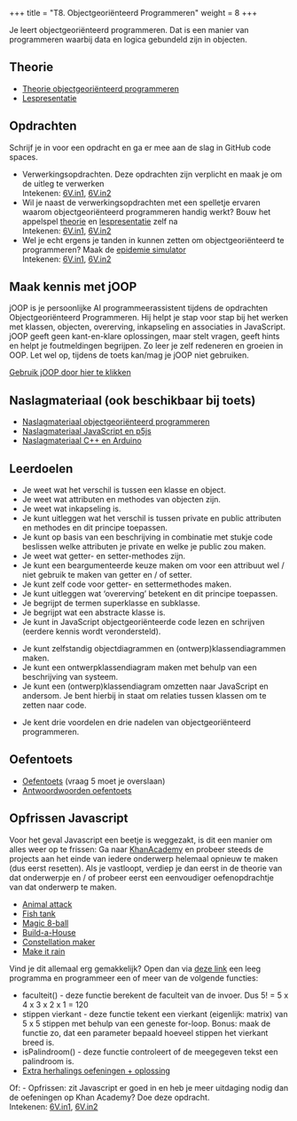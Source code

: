 +++
title = "T8. Objectgeoriënteerd Programmeren"
weight = 8
+++

Je leert objectgeoriënteerd programmeren. Dat is een manier van programmeren waarbij data en logica gebundeld zijn in objecten.

<!--more-->

## Theorie
- [Theorie objectgeoriënteerd programmeren](../objectoriented_theorie)
- [Lespresentatie](objectoriented_lespresentatie.pdf)

## Opdrachten
Schrijf je in voor een opdracht en ga er mee aan de slag in GitHub code spaces.
- Verwerkingsopdrachten. Deze opdrachten zijn verplicht en maak je om de uitleg te verwerken<br/>
  Intekenen: [6V.in1](https://classroom.github.com/a/dX09c6X8), [6V.in2](https://classroom.github.com/a/f3xKs0oi)
- Wil je naast de verwerkingsopdrachten met een spelletje ervaren waarom objectgeoriënteerd programmeren handig werkt? Bouw het appelspel [theorie](../objectoriented_theorie) en [lespresentatie](objectoriented_lespresentatie.pdf) zelf na<br/>
  Intekenen: [6V.in1](https://classroom.github.com/a/hQlrZ9M0), [6V.in2](https://classroom.github.com/a/3l4YwUxq)
- Wel je echt ergens je tanden in kunnen zetten om objectgeoriënteerd te programmeren? Maak de [epidemie simulator](../objectoriented_simulator_opdracht) <br/>
  Intekenen: [6V.in1](https://classroom.github.com), [6V.in2](https://classroom.github.com)

## Maak kennis met jOOP

jOOP is je persoonlijke AI programmeerassistent tijdens de opdrachten Objectgeoriënteerd Programmeren.
Hij helpt je stap voor stap bij het werken met klassen, objecten, overerving, inkapseling en associaties in JavaScript.
jOOP geeft geen kant-en-klare oplossingen, maar stelt vragen, geeft hints en helpt je foutmeldingen begrijpen. Zo leer je zelf redeneren en groeien in OOP. Let wel op, tijdens de toets kan/mag je jOOP niet gebruiken.

[Gebruik jOOP door hier te klikken](https://chatgpt.com/g/g-68c479a0a0848191b608f9f43e8183f2-joop)


## Naslagmateriaal (ook beschikbaar bij toets)
- [Naslagmateriaal objectgeoriënteerd programmeren](objectoriented_naslagmateriaal.pdf)
- [Naslagmateriaal JavaScript en p5js](syntaxblad-javascript.pdf)
- [Naslagmateriaal C++ en Arduino](syntaxblad-arduino-c++.pdf)


## Leerdoelen
- Je weet wat het verschil is tussen een klasse en object.
- Je weet wat attributen en methodes van objecten zijn.
- Je weet wat inkapseling is.
- Je kunt uitleggen wat het verschil is tussen private en public attributen en methodes en dit principe toepassen.
- Je kunt op basis van een beschrijving in combinatie met stukje code beslissen welke attributen je private en welke je public zou maken.
- Je weet wat getter- en setter-methodes zijn.
- Je kunt een beargumenteerde keuze maken om voor een attribuut wel / niet gebruik te maken van getter en / of setter.
- Je kunt zelf code voor getter- en settermethodes maken.
- Je kunt uitleggen wat ‘overerving’ betekent en dit principe toepassen.
- Je begrijpt de termen superklasse en subklasse.
- Je begrijpt wat een abstracte klasse is.
- Je kunt in JavaScript objectgeoriënteerde code lezen en schrijven (eerdere kennis wordt verondersteld).
<!-- - Je kunt in C++ (Arduino-code) objectgeoriënteerde code lezen. -->
- Je kunt zelfstandig objectdiagrammen en (ontwerp)klassendiagrammen maken.
- Je kunt een ontwerpklassendiagram maken met behulp van een beschrijving van systeem.
- Je kunt een (ontwerp)klassendiagram omzetten naar JavaScript en andersom. Je bent hierbij in staat om relaties tussen klassen om te zetten naar code.
<!-- - Je kunt C++ (Arduino-code) omzetten naar (ontwerp)klassendiagram. -->
- Je kent drie voordelen en drie nadelen van objectgeoriënteerd programmeren.

## Oefentoets
- [Oefentoets](objectoriented_oefenopgaven.pdf) (vraag 5 moet je overslaan)
- [Antwoordwoorden oefentoets](objectoriented_oefenopgaven_antwoorden.pdf)

## Opfrissen Javascript
Voor het geval Javascript een beetje is weggezakt, is dit een manier om alles weer op te frissen:
Ga naar [KhanAcademy](https://www.khanacademy.org/computing/computer-programming/programming) en probeer steeds de projects aan het einde van iedere onderwerp helemaal opnieuw te maken (dus eerst resetten). Als je vastloopt, verdiep je dan eerst in de theorie van dat onderwerpje en / of probeer eerst een eenvoudiger oefenopdrachtje van dat onderwerp te maken.
- [Animal attack](https://www.khanacademy.org/computing/computer-programming/programming/resizing-with-variables/pp/project-animal-attack)
- [Fish tank](https://www.khanacademy.org/computing/computer-programming/programming/functions/pp/project-fish-tank)
- [Magic 8-ball](https://www.khanacademy.org/computing/computer-programming/programming/logic-if-statements/pp/project-magic-8-ball)
- [Build-a-House](https://www.khanacademy.org/computing/computer-programming/programming/looping/pp/project-build-a-house)
- [Constellation maker](https://www.khanacademy.org/computing/computer-programming/programming/arrays/pc/challenge-constellation-maker)
- [Make it rain](https://www.khanacademy.org/computing/computer-programming/programming/arrays/pp/project-make-it-rain)


Vind je dit allemaal erg gemakkelijk? Open dan via [deze link](https://www.khanacademy.org/computer-programming/new/pjs) een leeg programma en programmeer een of meer van de volgende functies:
- faculteit() - deze functie berekent de faculteit van de invoer. Dus 5! = 5 x 4 x 3 x 2 x 1 = 120
- stippen vierkant - deze functie tekent een vierkant (eigenlijk: matrix) van 5 x 5 stippen met behulp van een geneste for-loop. Bonus: maak de functie zo, dat een parameter bepaald hoeveel stippen het vierkant breed is. 
- isPalindroom() - deze functie controleert of de meegegeven tekst een palindroom is.
- [Extra herhalings oefeningen + oplossing](1.2-herhalings-oefeningen.pptx)

Of: - Opfrissen: zit Javascript er goed in en heb je meer uitdaging nodig dan de oefeningen op Khan Academy? Doe deze opdracht. <br/>
  Intekenen: [6V.in1](https://classroom.github.com/a/Vfx7iDJE), [6V.in2](https://classroom.github.com/a/kHje9T9u)